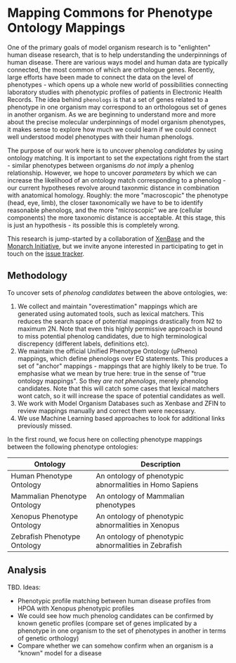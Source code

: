 # Mapping Commons for Phenotype Ontology Mappings

One of the primary goals of model organism research is to "enlighten" human disease research, that is to help understanding the underpinnings of human disease. There are various ways model and human data are typically connected, the most common of which are orthologue genes. Recently, large efforts have been made to connect the data on the level of phenotypes - which opens up a whole new world of possibilities connecting laboratory studies with phenotypic profiles of patients in Electronic Health Records. The idea behind `phenologs` is that a set of genes related to a phenotype in one organism may correspond to an orthologous set of genes in another organism. As we are beginning to understand more and more about the precise molecular underpinnings of model organism phenotypes, it makes sense to explore how much we could learn if we could connect well understood model phenotypes with their human phenologs. 

The purpose of our work here is to uncover phenolog _candidates_ by using ontology matching. It is important to set the expectations right from the start - similar phenotypes between organisms _do not imply_ a phenlog relationship. However, we hope to uncover _parameters_ by which we can increase the likelihood of an ontology match corresponding to a phenolog - our current hypotheses revolve around taxonmic distance in combination with anatomical homology. Roughly: the more "macroscopic" the phenotype (head, eye, limb), the closer taxonomically we have to be to identify reasonable phenologs, and the more "microscopic" we are (cellular components) the more taxonomic distance is acceptable. At this stage, this is just an hypothesis - its possible this is completely wrong.

This research is jump-started by a collaboration of [XenBase](http://www.xenbase.org/entry/) and the [Monarch Initiative](https://monarchinitiative.org/), but we invite anyone interested in participating to get in touch on the [issue tracker](https://github.com/mapping-commons/phenotype/issues). 

## Methodology

To uncover sets of _phenolog candidates_ between the above ontologies, we:

1. We collect and maintain "overestimation" mappings which are generated using automated tools, such as lexical matchers. This reduces the search space of potential mappings drastically from N2 to maximum 2N. Note that even this highly permissive approach is bound to miss potential phenolog candidates, due to high terminological discrepency (different labels, definitions etc).
2. We maintain the official Unified Phenotype Ontology (uPheno) mappings, which define phenologs over EQ statements. This produces a set of "anchor" mappings - mappings that are highly likely to be true. To emphasise what we mean by true here: true in the sense of "true ontology mappings". So they _are not phenologs_, merely phenolog candidates. Note that this will catch some cases that lexical matchers wont catch, so it will increase the space of potential candidates as well.
3. We work with Model Organism Databases such as Xenbase and ZFIN to review mappings manually and correct them were necessary.
4. We use Machine Learning based approaches to look for additional links previously missed.

In the first round, we focus here on collecting phenotype mappings between the following phenotype ontologies:

| Ontology | Description |
| --- | --- |
| Human Phenotype Ontology | An ontology of phenotypic abnormalities in Homo Sapiens |
| Mammalian Phenotype Ontology | An ontology of Mammalian phenotypes |
| Xenopus Phenotype Ontology | An ontology of phenotypic abnormalities in Xenopus |
| Zebrafish Phenotype Ontology | An ontology of phenotypic abnormalities in Zebrafish |


## Analysis

TBD. Ideas:
- Phenotypic profile matching between human disease profiles from HPOA with Xenopus phenotypic profiles
- We could see how much phenolog candidates can be confirmed by known genetic profiles (compare set of genes implicated by a phenotype in one organism to the set of phenotypes in another in terms of genetic orthology)
- Compare whether we can somehow confirm when an organism is a "known" model for a disease

